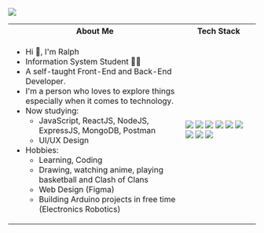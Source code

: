 <!-- # <p align = "center" >Hi 👋, I'm Ralph Rosael </p> -->
<!-- # <p align = "center" ><img align="center"  src="https://github.com/coder-ralph/coder-ralph/master/readme_banner.png?raw" /></p> -->

 ![](readme_banner.png)

<table>
<tr>
 <th>
 About Me
 </th>
<th>
Tech Stack
</th>
</tr>

<tr>
 <td width="70%">
   <ul>
     <li> Hi 👋, I'm Ralph </li>
     <li> Information System Student 👨‍💻 </li>
     <li> A self-taught Front-End and Back-End Developer. </li>
     <li> I'm a person who loves to explore things especially when it comes to technology. </li>
     <li> Now studying:   
        <ul> 
          <li> JavaScript, ReactJS, NodeJS, ExpressJS, MongoDB, Postman </li>
          <li> UI/UX Design </li>
        </ul>          
     </li>  
     <li> Hobbies:
        <ul> 
          <li> Learning, Coding </li>
          <li> Drawing, watching anime, playing basketball and Clash of Clans </li>
          <li> Web Design (Figma) </li>
          <li> Building Arduino projects in free time (Electronics Robotics) </li>
        </ul>
     </li>  
   </ul> 
</td>
<td>
    <img src="https://img.shields.io/badge/-HTML5-333.svg?logo=html5&style=flat">
    <img src="https://img.shields.io/badge/-CSS3-1572B6.svg?logo=css3&style=flat">
    <img src="https://img.shields.io/badge/Javascript-276DC3.svg?logo=javascript&style=flat">
    <img src="https://img.shields.io/badge/-Bootstrap-563D7C.svg?logo=bootstrap&style=flat">
    <img src="https://img.shields.io/badge/MySQL-005C84?style=for-the-badge&logo=mysql&logoColor=white&style=flat">   
    <img src="https://img.shields.io/badge/PHP-ccc.svg?logo=php&style=flat">
    <img src="https://img.shields.io/badge/-Python-F9DC3E.svg?logo=python&style=flat">    
    <img src="https://img.shields.io/badge/-GitHub-181717.svg?logo=github&style=flat">
    <img src="https://img.shields.io/badge/-Visual%20Studio%20Code-007ACC.svg?logo=visual-studio-code&style=flat">
  </td>
</tr>
</table>


<!---
Alpha776/Alpha776 is a ✨ special ✨ repository because its `README.md` (this file) appears on your GitHub profile.
You can click the Preview link to take a look at your changes.
--->
